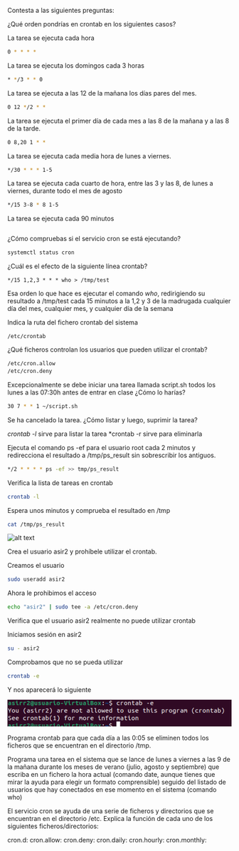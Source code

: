 Contesta a las siguientes preguntas:

¿Qué orden pondrías en crontab en los siguientes casos?

La tarea se ejecuta cada hora

```bash
0 * * * *
```

La tarea se ejecuta los domingos cada 3 horas

```bash
* */3 * * 0
```

La tarea se ejecuta a las 12 de la mañana los días pares del mes.

```bash
0 12 */2 * *
```


La tarea se ejecuta el primer día de cada mes a las 8 de la mañana y a las 8 de la tarde.

```bash
0 8,20 1 * *
```

La tarea se ejecuta cada media hora de lunes a viernes.

```bash
*/30 * * * 1-5
```

La tarea se ejecuta cada cuarto de hora, entre las 3 y las 8, de lunes a viernes, durante todo el mes de agosto

```bash
*/15 3-8 * 8 1-5
```

La tarea se ejecuta cada 90 minutos

```bash

```

¿Cómo compruebas si el servicio cron se está ejecutando?

```bash
systemctl status cron
```


¿Cuál es el efecto de la siguiente línea crontab?

    */15 1,2,3 * * * who > /tmp/test


Esa orden lo que hace es ejecutar el comando *who*, redirigiendo su resultado a /tmp/test cada 15 minutos a la 1,2 y 3 de la madrugada cualquier día del mes, cualquier mes, y cualquier día de la semana

Indica la ruta del fichero crontab del sistema

```
/etc/crontab
```

¿Qué ficheros controlan los usuarios que pueden utilizar el crontab?

```bash
/etc/cron.allow
/etc/cron.deny
```

Excepcionalmente se debe iniciar una tarea llamada script.sh todos los lunes a las 07:30h antes de entrar en clase ¿Cómo lo harías?

```bash
30 7 * * 1 ~/script.sh
```


Se ha cancelado la tarea. ¿Cómo listar y luego, suprimir la tarea?

*crontab -l* sirve para listar la tarea
*crontab -r sirve para eliminarla

Ejecuta el comando ps -ef para el usuario root cada 2 minutos y redirecciona el resultado a /tmp/ps_result sin sobrescribir los antiguos.

```bash
*/2 * * * * ps -ef >> tmp/ps_result
```

Verifica la lista de tareas en crontab

```bash
crontab -l
```


Espera unos minutos y comprueba el resultado en /tmp

```bash
cat /tmp/ps_result
```
![alt text](image1.png)

Crea el usuario asir2 y prohíbele utilizar el crontab.

Creamos el usuario

```bash
sudo useradd asir2
```
Ahora le prohibimos el acceso

```bash
echo "asir2" | sudo tee -a /etc/cron.deny
```

Verifica que el usuario asir2 realmente no puede utilizar crontab

Iniciamos sesión en asir2

```bash
su - asir2
```
Comprobamos que no se pueda utilizar

```bash
crontab -e
```
Y nos aparecerá lo siguiente

![alt text](image.png)

Programa crontab para que cada día a las 0:05 se eliminen todos los ficheros que se encuentran en el directorio /tmp.

Programa una tarea en el sistema que se lance de lunes a viernes a las 9 de la mañana durante los meses de verano (julio, agosto y septiembre) que escriba en un fichero la hora actual (comando date, aunque tienes que mirar la ayuda para elegir un formato comprensible) seguido del listado de usuarios que hay conectados en ese momento en el sistema (comando who)

El servicio cron se ayuda de una serie de ficheros y directorios que se encuentran en el directorio /etc. Explica la función de cada uno de los siguientes ficheros/directorios:

cron.d:
cron.allow:
cron.deny:
cron.daily:
cron.hourly:
cron.monthly: